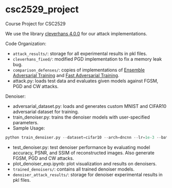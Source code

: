# csc2529_project
Course Project for CSC2529

We use the library [cleverhans 4.0.0](https://github.com/cleverhans-lab/cleverhans/releases/tag/v4.0.0) for our attack implementations. 

Code Organization:
- ```attack_results/```: storage for all experimental results in pkl files.
- ```cleverhans_fixed/```: modified PGD implementation to fix a memory leak bug.
- ```comparison_defenses/```: copies of implementations of [Ensemble Adversarial Training](https://github.com/JZ-LIANG/Ensemble-Adversarial-Training) and [Fast Adversarial Training](https://github.com/locuslab/fast_adversarial).
- attack.py: loads test data and evaluates given models against FGSM, PGD and CW attacks.

Denoiser:
- adversarial_dataset.py: loads and generates custom MNIST and CIFAR10 adversarial dataset for training.
- train_denoiser.py: trains the denoiser models with user-specified parameters. 
- Sample Usage:
```python
python train_denoiser.py --dataset=cifar10 --arch=dncnn --lr=1e-3 --batch_size=64 --epochs=5
```
- test_denoiser.py: test denoiser performance by evaluating model accuracy, PSNR, and SSIM of reconstructed images. Also generate FGSM, PGD and CW attacks.
- plot_denoiser_exp.ipynb: plot visualization and results on denoisers.
- ```trained_denoisers/```: contains all trained denoiser models.
- ```denoiser_attack_results/```: storage for denoiser experimental results in pkl files.




